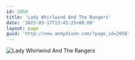 ```yaml
---
id: 2058
title: 'Lady Whirlwind And The Rangers'
date: '2023-03-17T13:45:25+00:00'
layout: page
guid: 'http://new.andydixon.com/?page_id=2058'
---
```


![Lady Whirlwind And The Rangers](https://i0.wp.com/assets.g8x2.ldn.idrivee2-23.com/posters/Lady%20Whirlwind%20And%20The%20Rangers%2001.jpg?w=1200&ssl=1 "Lady Whirlwind And The Rangers")